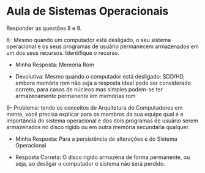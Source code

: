 # Aula de Sistemas Operacionais

Responder as questões 8 e 9.

8- Mesmo quando um computador está desligado, o seu sistema operacional e os seus programas de usuário permanecem armazenados em um dos seus recursos. Identifique o recurso.

* Minha Resposta: Memória Rom

* Devolutiva: Mesmo quando o computador está desligado: SDD/HD, embora memória rom não seja a resposta ideal pode ser considerado correto, para casos de núcleos mas simples podem-se ter armazenamento permanente em memórias rom

9- Problema: tendo os conceitos de Arquitetura de Computadores em mente, você precisa explicar para os membros da sua equipe qual é a importância do sistema operacional e dos dois programas de usuário serem armazenados no disco rígido ou em outra memória secundária qualquer.

* Minha Resposta: Para a persistência de alterações e do Sistema Operacional

* Resposta Correta: O disco rigido armazena de forma permanente, ou seja, ao desligar o computador o sistema não será perdido.
